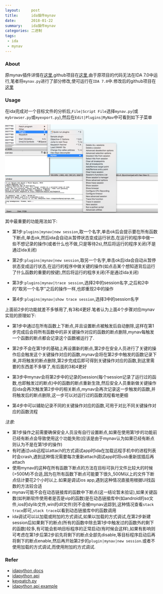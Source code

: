 ```yaml
---
layout:     post
title:      ida插件mynav
date:       2018-01-22
summary:    ida插件mynav
categories: 二进制
tags:
 - ida
 - mynav
---
```


### About

原mynav插件详情在[这里][1],github项目在[这里][2],由于原项目的代码无法在IDA 7.0中运行,笔者将`mynav.py`进行了部分修改,使可运行在`IDA 7.0`中.修改后的github项目在[这里][3]

### Usage

在ida完成对一个目标文件的分析后,`File|Script File`选择`mynav.py`(或`mybrowser.py`或`myexport.py`),然后在`Edit|Plugins|MyNav`中可看到如下子菜单

![mynav][4]

其中最重要的功能用法如下:

+ 第1步:`plugins|mynav|new session`,取一个名字,单击ok后会提示要在所有函数下断点,单击ok,然后ida会自动从暂停状态变成运行状态,在运行的程序中做一些不想记录的操作(或者什么也不做,只是等待2s),然后将运行的程序关闭(不是通过ida关闭)

+ 第2步:`plugins|mynav|new session`,取另一个名字,单击ok后ida会自动从暂停状态变成运行状态,在运行的程序中做关键的操作(如点击某个想知道背后运行了什么函数的重要的按键),然后将运行的程序关闭(不是通过ida关闭)

+ 第3步:`plugins|mynav|trace session`,选择2中的session名字,之后和2中的"取另一个名字"之后的操作一样,也即重现2中的操作

+ 第4步:`plugins|mynav|show trace session`,选择3中的session名字


上面前2步的功能就差不多够用了,有3和4更好.笔者认为上面4个步骤对应mynav实现的原理如下:

+ 第1步中通过在所有函数上下断点,并且设置断点被触发后自动删除,这样在第1步完成后会将所有函数中的非关键操作对应的函数的断点删除,mynav每触发一个函数的断点都会记录这个函数被运行了.

+ 第2步不会在第1步的基础上再设置新的断点,第2步在安全人员进行了关键的操作后会触发这个关键操作对应的函数,mynav会将在第2步中触发的函数记录下来,并将触发的断点删除,第2步完成后即可得到关键操作对应的函数,到这里需要的东西差不多够了,有后面的3和4更好

+ 第3步中mynav会将第2步中的记录的session(每个session记录了运行过的函数,也即触发过的断点)中的函数的断点重新生效,然后安全人员重新做关键操作后ida会再次触发第2步中的相关断点,mynav会再次记录这一步触发的函数,并将触发后的断点删除,这一步可以对运行过的函数流程看地更细

+ 第4步中可以辅助记录不同的关键操作对应的函数,可用于对比不同关键操作对应的函数流程

*注意:*

+ 第1步操作之前需要确保安全人员没有自行设置断点,如果在使用第1步的功能前已经有断点会导致使用这个功能失败(应该是由于mynav认为如果已经有断点则认为不是在第1步的操作)
+ 有时通过usb远程以attach的方式调试app时ida在加载远程手机中的进程列表时会crash,遇到这种情况需要每次重新attach调试app时将usb重新拔插后再attach
+ 使用mynav的这种在所有函数下断点的方法在目标可执行文件比较大的时候(>500M)不合适,因为在所有函数下断点可能要下很久,500M以上的文件下断点估计要花2个小时以上.如果是调试ios app,遇到这种情况直接用根据UI找函数的方法较合适
+ mynav可能不会在动态链接库的函数中下断点(这一结论暂未验证),如果关键函数(如判断软件使用者是否是vip的函数)是在动态链接库中(如android的so文件,ios的dylib文件,win的dll文件)则不会被mynav追踪到,这种情况查看`stack trace`即可,`stack trace`以看到动态链接库中的函数调用
+ ida调试可以以加载或附加的方式调试,如果以加载的方式调试,在第2步新建session后如果剩下的断点(所有的函数中除去第1步中触发过的函数外的剩下的函数)较多,有可能会影响目标程序的正常启动(有时候会这样),如果有影响则可考虑在第1步后第2步前先将剩下的断点全部先disable,等目标程序启动后再将剩下的断点enable,然后再开始第2步的`plugin|mynav|new session`.或者不使用加载的方式调试,而使用附加的方式调试.

### Refer

+ [idapython docs][5]
+ [idapython api][6]
+ [keypatch.py][7]
+ [idapython api example][8]

[1]: http://joxeankoret.com/blog/2010/05/02/mynav-a-python-plugin-for-ida-pro/
[2]: https://github.com/joxeankoret/mynav
[3]: https://github.com/3xp10it/mynav
[4]: https://raw.githubusercontent.com/3xp10it/pic/master/mynav.png
[5]: https://www.hex-rays.com/products/ida/support/idapython_docs/
[6]: https://github.com/idapython/src/blob/d99a89369741ce272ba792d6f087d0739a2f8ac7/api_contents.txt
[7]: https://github.com/keystone-engine/keypatch/blob/master/keypatch.py
[8]: https://github.com/idapython/src/search?utf8=%E2%9C%93&q=replaceAPIhere&type=
